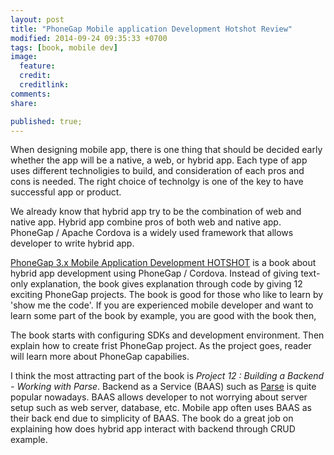```yaml
---
layout: post
title: "PhoneGap Mobile application Development Hotshot Review"
modified: 2014-09-24 09:35:33 +0700
tags: [book, mobile dev]
image:
  feature: 
  credit: 
  creditlink: 
comments: 
share: 

published: true;
---
```


When designing mobile app, there is one thing that should be decided early whether the app will be a native, a web, or hybrid app. Each type of app uses different technoligies to build, and consideration of each pros and cons is needed. The right choice of technolgy is one of the key to have successful app or product.

We already know that hybrid app try to be the combination of web and native app. Hybrid app combine pros of both web and native app. PhoneGap / Apache Cordova is a widely used framework that allows developer to write hybrid app. 

[PhoneGap 3.x Mobile Application Development HOTSHOT](https://www.packtpub.com/application-development/phonegap-3x-mobile-application-development-hotshot) is a book about hybrid app development using PhoneGap / Cordova. Instead of giving text-only explanation, the book gives explanation through code by giving 12 exciting PhoneGap projects. The book is good for those who like to learn by 'show me the code'. If you are experienced mobile developer and want to learn some part of the book by example, you are good with the book then,

The book starts with configuring SDKs and development environment. Then explain how to create frist PhoneGap project. As the project goes, reader will learn more about PhoneGap capabilies. 

I think the most attracting part of the book is *Project 12 : Building a Backend - Working with Parse*. Backend as a Service (BAAS) such as [Parse](http://parse.com) is quite popular nowadays. BAAS allows developer to not worrying about server setup such as web server, database, etc. Mobile app often uses BAAS as their back end due to simplicity of BAAS. The book do a great job on explaining how does hybrid app interact with backend through CRUD example. 